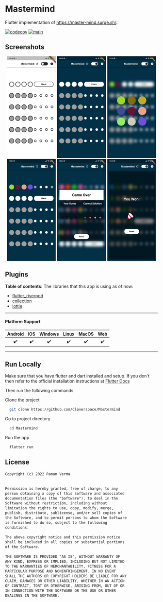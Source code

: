 # Mastermind

Flutter implementation of https://master-mind.surge.sh/.

[![codecov](https://codecov.io/gh/ramanverma2k/Lanai/branch/main/graph/badge.svg?token=DLKG418V9C)](https://codecov.io/gh/ramanverma2k/Lanai) [![main](https://github.com/ramanverma2k/Lanai/actions/workflows/main.yml/badge.svg?branch=main)](https://github.com/ramanverma2k/Lanai/actions/workflows/main.yml)

## Screenshots

<p align="center">
  <img width="32%" src="screenshots/flutter_01.png?raw=true">
  <img width="32%" src="screenshots/flutter_02.png?raw=true">
  <img width="32%" src="screenshots/flutter_03.png?raw=true">
  <img width="32%" src="screenshots/flutter_04.png?raw=true">
  <img width="32%" src="screenshots/flutter_05.png?raw=true">
  <img width="32%" src="screenshots/flutter_06.png?raw=true">
</p>

## Plugins

**Table of contents:**
The libraries that this app is using as of now:

- [flutter_riverpod](https://pub.dev/packages/flutter_riverpod)
- [collection](https://pub.dev/packages/collection)
- [lottie](https://pub.dev/packages/lottie)
---

#### Platform Support

| Android |  iOS  | Windows | Linux | MacOS |  Web  |
| :-----: | :---: | :-----: | :---: | :---: | :---: |
|    ✔️    |   ✔️   |    ✔️    |   ✔️   |   ✔️   |   ✔️   |

---

## Run Locally

Make sure that you have flutter and dart installed and setup. If you don't then refer to the official installation instructions at [Flutter Docs](https://flutter.dev/docs/get-started/install)

Then run the following commands

Clone the project

```bash
  git clone https://github.com/Cloverspace/Mastermind
```

Go to project directory

```bash
  cd Mastermind
```

Run the app

```bash
  flutter run
```

## License

```
Copyright (c) 2022 Raman Verma


Permission is hereby granted, free of charge, to any
person obtaining a copy of this software and associated
documentation files (the "Software"), to deal in the
Software without restriction, including without
limitation the rights to use, copy, modify, merge,
publish, distribute, sublicense, and/or sell copies of
the Software, and to permit persons to whom the Software
is furnished to do so, subject to the following
conditions:

The above copyright notice and this permission notice
shall be included in all copies or substantial portions
of the Software.

THE SOFTWARE IS PROVIDED "AS IS", WITHOUT WARRANTY OF
ANY KIND, EXPRESS OR IMPLIED, INCLUDING BUT NOT LIMITED
TO THE WARRANTIES OF MERCHANTABILITY, FITNESS FOR A
PARTICULAR PURPOSE AND NONINFRINGEMENT. IN NO EVENT
SHALL THE AUTHORS OR COPYRIGHT HOLDERS BE LIABLE FOR ANY
CLAIM, DAMAGES OR OTHER LIABILITY, WHETHER IN AN ACTION
OF CONTRACT, TORT OR OTHERWISE, ARISING FROM, OUT OF OR
IN CONNECTION WITH THE SOFTWARE OR THE USE OR OTHER
DEALINGS IN THE SOFTWARE.
```
